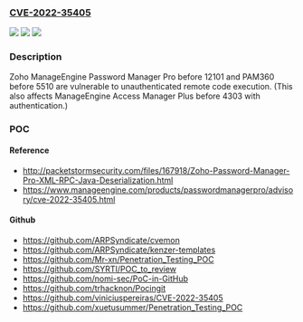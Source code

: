 ### [CVE-2022-35405](https://cve.mitre.org/cgi-bin/cvename.cgi?name=CVE-2022-35405)
![](https://img.shields.io/static/v1?label=Product&message=n%2Fa&color=blue)
![](https://img.shields.io/static/v1?label=Version&message=n%2Fa&color=blue)
![](https://img.shields.io/static/v1?label=Vulnerability&message=n%2Fa&color=brighgreen)

### Description

Zoho ManageEngine Password Manager Pro before 12101 and PAM360 before 5510 are vulnerable to unauthenticated remote code execution. (This also affects ManageEngine Access Manager Plus before 4303 with authentication.)

### POC

#### Reference
- http://packetstormsecurity.com/files/167918/Zoho-Password-Manager-Pro-XML-RPC-Java-Deserialization.html
- https://www.manageengine.com/products/passwordmanagerpro/advisory/cve-2022-35405.html

#### Github
- https://github.com/ARPSyndicate/cvemon
- https://github.com/ARPSyndicate/kenzer-templates
- https://github.com/Mr-xn/Penetration_Testing_POC
- https://github.com/SYRTI/POC_to_review
- https://github.com/nomi-sec/PoC-in-GitHub
- https://github.com/trhacknon/Pocingit
- https://github.com/viniciuspereiras/CVE-2022-35405
- https://github.com/xuetusummer/Penetration_Testing_POC

